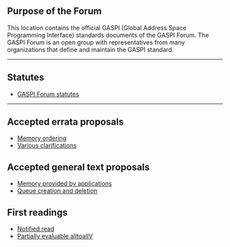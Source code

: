 ## Purpose of the Forum

This location contains the official GASPI (Global Address Space Programming Interface)
standards documents of the GASPI Forum. The GASPI Forum is an open group with representatives
from many organizations that define and maintain the GASPI standard.

***

## Statutes
- [GASPI Forum statutes](statutes)

***

## Accepted errata proposals
- [Memory ordering](proposals/memory_model.pdf)
- [Various clarifications](proposals/standard_fixes.pdf)

## Accepted general text proposals
- [Memory provided by applications](proposals/application_provided_memory.pdf)
- [Queue creation and deletion](proposals/proposal_queues_creation.pdf)

## First readings
- [Notified read](readings/read_notify_gaspi.pdf)
- [Partially evaluable alltoallV](readings/alltoall_gaspi_style.pdf)
